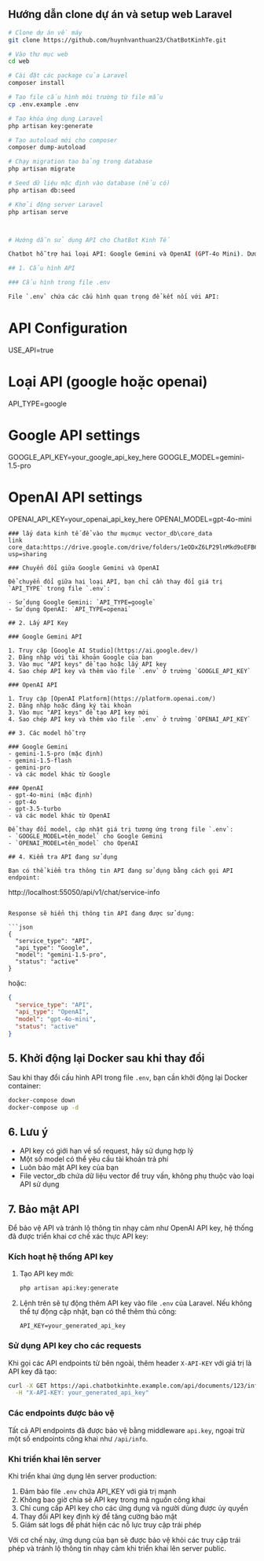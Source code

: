 ## Hướng dẫn clone dự án và setup web Laravel

```bash
# Clone dự án về máy
git clone https://github.com/huynhvanthuan23/ChatBotKinhTe.git

# Vào thư mục web
cd web

# Cài đặt các package của Laravel
composer install

# Tạo file cấu hình môi trường từ file mẫu
cp .env.example .env

# Tạo khóa ứng dụng Laravel
php artisan key:generate

# Tạo autoload mới cho composer
composer dump-autoload

# Chạy migration tạo bảng trong database
php artisan migrate

# Seed dữ liệu mặc định vào database (nếu có)
php artisan db:seed

# Khởi động server Laravel
php artisan serve



# Hướng dẫn sử dụng API cho ChatBot Kinh Tế

Chatbot hỗ trợ hai loại API: Google Gemini và OpenAI (GPT-4o Mini). Dưới đây là hướng dẫn chi tiết về cách cấu hình và sử dụng.

## 1. Cấu hình API

### Cấu hình trong file .env

File `.env` chứa các cấu hình quan trọng để kết nối với API:

```
# API Configuration
USE_API=true
# Loại API (google hoặc openai)
API_TYPE=google

# Google API settings
GOOGLE_API_KEY=your_google_api_key_here
GOOGLE_MODEL=gemini-1.5-pro

# OpenAI API settings
OPENAI_API_KEY=your_openai_api_key_here
OPENAI_MODEL=gpt-4o-mini
```
### lấy data kinh tế để vào thư mụcmục vector_db\core_data
link core_data:https://drive.google.com/drive/folders/1eODxZ6LP29lnMkd9oEFB6UXgu0dfiWE1?usp=sharing

### Chuyển đổi giữa Google Gemini và OpenAI

Để chuyển đổi giữa hai loại API, bạn chỉ cần thay đổi giá trị `API_TYPE` trong file `.env`:

- Sử dụng Google Gemini: `API_TYPE=google`
- Sử dụng OpenAI: `API_TYPE=openai`

## 2. Lấy API Key

### Google Gemini API

1. Truy cập [Google AI Studio](https://ai.google.dev/)
2. Đăng nhập với tài khoản Google của bạn
3. Vào mục "API keys" để tạo hoặc lấy API key
4. Sao chép API key và thêm vào file `.env` ở trường `GOOGLE_API_KEY`

### OpenAI API

1. Truy cập [OpenAI Platform](https://platform.openai.com/)
2. Đăng nhập hoặc đăng ký tài khoản
3. Vào mục "API keys" để tạo API key mới
4. Sao chép API key và thêm vào file `.env` ở trường `OPENAI_API_KEY`

## 3. Các model hỗ trợ

### Google Gemini
- gemini-1.5-pro (mặc định)
- gemini-1.5-flash
- gemini-pro
- và các model khác từ Google

### OpenAI
- gpt-4o-mini (mặc định)
- gpt-4o
- gpt-3.5-turbo
- và các model khác từ OpenAI

Để thay đổi model, cập nhật giá trị tương ứng trong file `.env`:
- `GOOGLE_MODEL=tên_model` cho Google Gemini
- `OPENAI_MODEL=tên_model` cho OpenAI

## 4. Kiểm tra API đang sử dụng

Bạn có thể kiểm tra thông tin API đang sử dụng bằng cách gọi API endpoint:

```
http://localhost:55050/api/v1/chat/service-info
```

Response sẽ hiển thị thông tin API đang được sử dụng:

```json
{
  "service_type": "API",
  "api_type": "Google",
  "model": "gemini-1.5-pro",
  "status": "active"
}
```

hoặc:

```json
{
  "service_type": "API",
  "api_type": "OpenAI",
  "model": "gpt-4o-mini",
  "status": "active"
}
```

## 5. Khởi động lại Docker sau khi thay đổi

Sau khi thay đổi cấu hình API trong file `.env`, bạn cần khởi động lại Docker container:

```bash
docker-compose down
docker-compose up -d
```

## 6. Lưu ý

- API key có giới hạn về số request, hãy sử dụng hợp lý
- Một số model có thể yêu cầu tài khoản trả phí
- Luôn bảo mật API key của bạn
- File vector_db chứa dữ liệu vector để truy vấn, không phụ thuộc vào loại API sử dụng 

## 7. Bảo mật API

Để bảo vệ API và tránh lộ thông tin nhạy cảm như OpenAI API key, hệ thống đã được triển khai cơ chế xác thực API key:

### Kích hoạt hệ thống API key

1. Tạo API key mới:
   ```bash
   php artisan api:key:generate
   ```

2. Lệnh trên sẽ tự động thêm API key vào file `.env` của Laravel. Nếu không thể tự động cập nhật, bạn có thể thêm thủ công:
   ```
   API_KEY=your_generated_api_key
   ```

### Sử dụng API key cho các requests

Khi gọi các API endpoints từ bên ngoài, thêm header `X-API-KEY` với giá trị là API key đã tạo:

```bash
curl -X GET https://api.chatbotkinhte.example.com/api/documents/123/info \
  -H "X-API-KEY: your_generated_api_key"
```

### Các endpoints được bảo vệ

Tất cả API endpoints đã được bảo vệ bằng middleware `api.key`, ngoại trừ một số endpoints công khai như `/api/info`.

### Khi triển khai lên server

Khi triển khai ứng dụng lên server production:

1. Đảm bảo file `.env` chứa API_KEY với giá trị mạnh
2. Không bao giờ chia sẻ API key trong mã nguồn công khai
3. Chỉ cung cấp API key cho các ứng dụng và người dùng được ủy quyền
4. Thay đổi API key định kỳ để tăng cường bảo mật
5. Giám sát logs để phát hiện các nỗ lực truy cập trái phép

Với cơ chế này, ứng dụng của bạn sẽ được bảo vệ khỏi các truy cập trái phép và tránh lộ thông tin nhạy cảm khi triển khai lên server public. 
